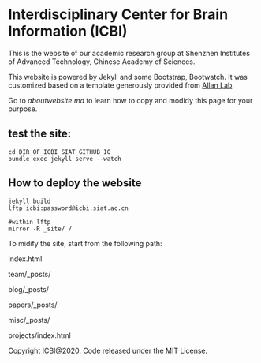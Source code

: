 # Interdisciplinary Center for Brain Information (ICBI)

This is the website of our academic research group at Shenzhen Institutes of Advanced Technology, Chinese Academy of Sciences.

This website is powered by Jekyll and some Bootstrap, Bootwatch. It was customized based on a template generously provided from [Allan Lab](https://github.com/mpa139/allanlab).

Go to *aboutwebsite.md*  to learn how to copy and modidy this page for your purpose. 

## test the site:
```
cd DIR_OF_ICBI_SIAT_GITHUB_IO
bundle exec jekyll serve --watch
```

## How to deploy the website 
```
jekyll build 
lftp icbi:password@icbi.siat.ac.cn

#within lftp 
mirror -R _site/ / 
```

To midify the site, start from the following path:

index.html

team/_posts/

blog/_posts/

papers/_posts/

misc/_posts/

projects/index.html


Copyright ICBI@2020. Code released under the MIT License.


